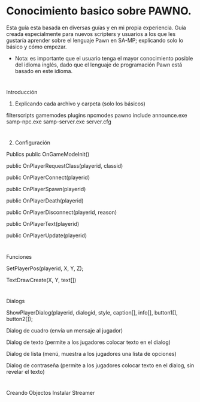 # Conocimiento basico sobre PAWNO.

Esta guía esta basada en diversas guías y en mi propia experiencia. Guía creada especialmente para nuevos scripters y usuarios a los que les gustaría aprender sobre el lenguaje Pawn en SA-MP; explicando solo lo básico y cómo empezar.

* Nota: es importante que el usuario tenga el mayor conocimiento posible del idioma inglés, dado que el lenguaje de programación Pawn está basado en este idioma.
#
Introducción

1. Explicando cada archivo y carpeta (solo los básicos)

filterscripts
gamemodes
plugins
npcmodes
pawno
include
announce.exe
samp-npc.exe
samp-server.exe
server.cfg
#
2. Configuración

Publics
public OnGameModeInit()

public OnPlayerRequestClass(playerid, classid)

public OnPlayerConnect(playerid)

public OnPlayerSpawn(playerid)

public OnPlayerDeath(playerid)

public OnPlayerDisconnect(playerid, reason)

public OnPlayerText(playerid)

public OnPlayerUpdate(playerid)

#
Funciones

SetPlayerPos(playerid, X, Y, Z);

TextDrawCreate(X, Y, text[])

#
Dialogs

ShowPlayerDialog(playerid, dialogid, style, caption[], info[], button1[], button2[]);

Dialog de cuadro (envía un mensaje al jugador)

Dialog de texto (permite a los jugadores colocar texto en el dialog)

Dialog de lista (menú, muestra a los jugadores una lista de opciones)

Dialog de contraseña (permite a los jugadores colocar texto en el dialog, sin revelar el texto)
#

Creando Objectos
Instalar Streamer














